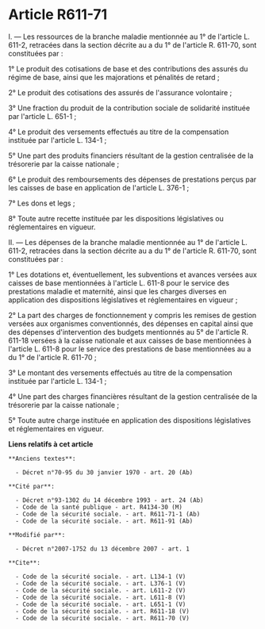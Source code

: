 # Article R611-71

I. ― Les ressources de la branche maladie mentionnée au 1° de l'article L. 611-2, retracées dans la section décrite au a du
1° de l'article R. 611-70, sont constituées par : 

1° Le produit des cotisations de base et des contributions des assurés du régime de base, ainsi que les majorations et
pénalités de retard ; 

2° Le produit des cotisations des assurés de l'assurance volontaire ; 

3° Une fraction du produit de la contribution sociale de solidarité instituée par l'article L. 651-1 ; 

4° Le produit des versements effectués au titre de la compensation instituée par l'article L. 134-1 ; 

5° Une part des produits financiers résultant de la gestion centralisée de la trésorerie par la caisse nationale ; 

6° Le produit des remboursements des dépenses de prestations perçus par les caisses de base en application de l'article L.
376-1 ; 

7° Les dons et legs ; 

8° Toute autre recette instituée par les dispositions législatives ou réglementaires en vigueur. 

II. ― Les dépenses de la branche maladie mentionnée au 1° de l'article L. 611-2, retracées dans la section décrite au a du 1°
de l'article R. 611-70, sont constituées par : 

1° Les dotations et, éventuellement, les subventions et avances versées aux caisses de base mentionnées à l'article L. 611-8
pour le service des prestations maladie et maternité, ainsi que les charges diverses en application des dispositions
législatives et réglementaires en vigueur ; 

2° La part des charges de fonctionnement y compris les remises de gestion versées aux organismes conventionnés, des dépenses
en capital ainsi que des dépenses d'intervention des budgets mentionnés au 5° de l'article R. 611-18 versées à la caisse
nationale et aux caisses de base mentionnées à l'article L. 611-8 pour le service des prestations de base mentionnées au a du
1° de l'article R. 611-70 ; 

3° Le montant des versements effectués au titre de la compensation instituée par l'article L. 134-1 ; 

4° Une part des charges financières résultant de la gestion centralisée de la trésorerie par la caisse nationale ; 

5° Toute autre charge instituée en application des dispositions législatives et réglementaires en vigueur.

**Liens relatifs à cet article**

	**Anciens textes**:

	  - Décret n°70-95 du 30 janvier 1970 - art. 20 (Ab)

	**Cité par**:

	  - Décret n°93-1302 du 14 décembre 1993 - art. 24 (Ab)
	  - Code de la santé publique - art. R4134-30 (M)
	  - Code de la sécurité sociale. - art. R611-71-1 (Ab)
	  - Code de la sécurité sociale. - art. R611-91 (Ab)

	**Modifié par**:

	  - Décret n°2007-1752 du 13 décembre 2007 - art. 1

	**Cite**:

	  - Code de la sécurité sociale. - art. L134-1 (V)
	  - Code de la sécurité sociale. - art. L376-1 (V)
	  - Code de la sécurité sociale. - art. L611-2 (V)
	  - Code de la sécurité sociale. - art. L611-8 (V)
	  - Code de la sécurité sociale. - art. L651-1 (V)
	  - Code de la sécurité sociale. - art. R611-18 (V)
	  - Code de la sécurité sociale. - art. R611-70 (V)
